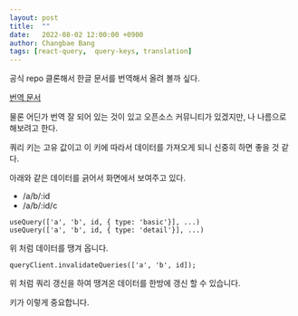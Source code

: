 ```yaml
---
layout: post
title:  ""
date:   2022-08-02 12:00:00 +0900
author: Changbae Bang
tags: [react-query,  query-keys, translation]
---
```


공식 repo 클론해서 한글 문서를 번역해서 올려 볼까 싶다.

[번역 문서](https://github.com/Changbae-Bang-BV/query/blob/main/docs-kr/guides/query-keys.md)

물론 어딘가 번역 잘 되어 있는 것이 있고 오픈소스 커뮤니티가 있겠지만, 나 나름으로 해보려고 한다.  

쿼리 키는 고유 값이고 이 키에 따라서 데이터를 가져오게 되니 신중히 하면 좋을 것 같다.  

아래와 같은 데이터를 긁어서 화면에서 보여주고 있다.
- /a/b/:id
- /a/b/:id/c 

```tsx
useQuery(['a', 'b', id, { type: 'basic'}], ...)
useQuery(['a', 'b', id, { type: 'detail'}], ...)
```

위 처럼 데이터를 땡겨 옵니다.


```tsx
queryClient.invalidateQueries(['a', 'b', id]);
```

위 처럼 쿼리 갱신을 하여 땡겨온 데이터를 한방에 갱신 할 수 있습니다.

키가 이렇게 중요합니다.

